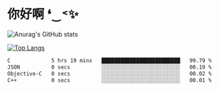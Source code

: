 # 你好啊 ❛‿˂✨

![Anurag's GitHub stats](https://github-readme-stats.vercel.app/api?username=ZombieFly&count_private=true&show_icons=true)

[![Top Langs](https://github-readme-stats.vercel.app/api/top-langs/?username=ZombieFly&layout=compact&count_private=true&hide=Ruby,makefile)](https://github.com/anuraghazra/github-readme-stats)

<!--START_SECTION:waka-->

```txt
C             5 hrs 19 mins   █████████████████████████   99.79 %
JSON          0 secs          ░░░░░░░░░░░░░░░░░░░░░░░░░   00.19 %
Objective-C   0 secs          ░░░░░░░░░░░░░░░░░░░░░░░░░   00.02 %
C++           0 secs          ░░░░░░░░░░░░░░░░░░░░░░░░░   00.01 %
```

<!--END_SECTION:waka-->
